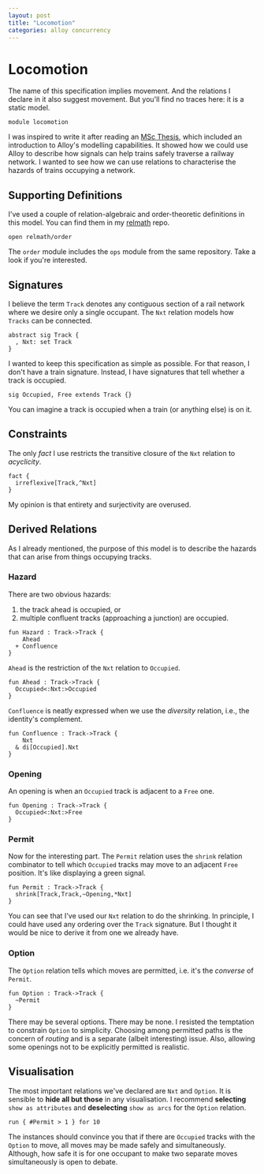 ```yaml
---
layout: post
title: "Locomotion"
categories: alloy concurrency
---
```


# Locomotion

The name of this specification implies movement.  And the relations I declare in it also suggest movement.  But you'll find no traces here: it is a static model.

```alloy
module locomotion
```

I was inspired to write it after reading an [MSc Thesis](https://haslab.github.io/SpecRep/pubs/JCerqueira22.pdf), which included an introduction to Alloy's modelling capabilities.  It showed how we could use Alloy to describe how signals can help trains safely traverse a railway network.  I wanted to see how we can use relations to characterise the hazards of trains occupying a network.

## Supporting Definitions

I've used a couple of relation-algebraic and order-theoretic definitions in this model.  You can find them in my [relmath](https://github.com/coreflexive/relmath) repo.

```alloy
open relmath/order
```

The `order` module includes the `ops` module from the same repository.  Take a look if you're interested.

## Signatures

I believe the term `Track` denotes any contiguous section of a rail network where we desire only a single occupant.  The `Nxt` relation models how `Tracks` can be connected.

```alloy
abstract sig Track {
  , Nxt: set Track
}
```

I wanted to keep this specification as simple as possible.  For that reason, I don't have a train signature.  Instead, I have signatures that tell whether a track is occupied.

```alloy
sig Occupied, Free extends Track {}
```

You can imagine a track is occupied when a train (or anything else) is on it.

## Constraints

The only *fact* I use restricts the transitive closure of the `Nxt` relation to *acyclicity*.

```alloy
fact {
  irreflexive[Track,^Nxt]
}
```

My opinion is that entirety and surjectivity are overused.

## Derived Relations

As I already mentioned, the purpose of this model is to describe the hazards that can arise from things occupying tracks.

### Hazard

There are two obvious hazards: 

1. the track ahead is occupied, or 
2. multiple confluent tracks (approaching a junction) are occupied.

```alloy
fun Hazard : Track->Track {
    Ahead
  + Confluence
}
```

`Ahead` is the restriction of the `Nxt` relation to `Occupied`.

```alloy
fun Ahead : Track->Track {
  Occupied<:Nxt:>Occupied
}
```

`Confluence` is neatly expressed when we use the *diversity* relation, i.e., the identity's complement.

```alloy
fun Confluence : Track->Track {
    Nxt
  & di[Occupied].Nxt
}
```

### Opening

An opening is when an `Occupied` track is adjacent to a `Free` one.

```alloy
fun Opening : Track->Track {
  Occupied<:Nxt:>Free
}
```

### Permit

Now for the interesting part.  The `Permit` relation uses the `shrink` relation combinator to tell which `Occupied` tracks may move to an adjacent `Free` position.  It's like displaying a green signal.

```alloy
fun Permit : Track->Track {
  shrink[Track,Track,~Opening,*Nxt]
}
```

You can see that I've used our `Nxt` relation to do the shrinking.  In principle, I could have used any ordering over the `Track` signature.  But I thought it would be nice to derive it from one we already have.

### Option

The `Option` relation tells which moves are permitted, i.e. it's the *converse* of `Permit`.

```alloy
fun Option : Track->Track {
  ~Permit
}
```

There may be several options.  There may be none.  I resisted the temptation to constrain `Option` to simplicity.  Choosing among permitted paths is the concern of *routing* and is a separate (albeit interesting) issue.  Also, allowing some openings not to be explicitly permitted is realistic.

## Visualisation

The most important relations we've declared are `Nxt` and `Option`.  It is sensible to **hide all but those** in any visualisation.  I recommend **selecting** `show as attributes` and **deselecting** `show as arcs` for the `Option` relation.

```alloy
run { #Permit > 1 } for 10
```

The instances should convince you that if there are `Occupied` tracks with the `Option` to move, all moves may be made safely and simultaneously. Although, how safe it is for one occupant to make two separate moves simultaneously is open to debate.
